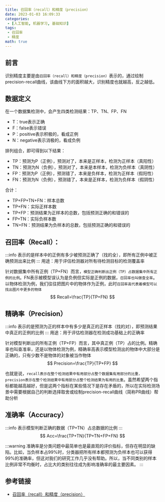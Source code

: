 ```yaml
---
title: 召回率（recall）和精度（precision）
date: 2023-01-03 16:09:33
categories:
 - [人工智能, 机器学习, 基础知识]
tags: 
 - 召回率
 - 精度
math: true
---
```


## 前言
识别精度主要是由`召回率（recall）和精度（precision）`表示的，通过绘制precision-recall曲线，该曲线下方的面积越大，识别精度也就越高，反之越低。

## 数据定义
在一个数据集检测中，会产生四类检测结果：TP、TN、FP、FN
* T：true表示正确
* F：false表示错误
* P：positive表示积极的，看成正例
* N：negative表示消极的，看成负例

排列组合，即可得到以下结果：
* TP：预测为P（正例），预测对了，本来是正样本，检测为正样本（真阳性）
* TN：预测为N（负例），预测对了，本来是本样本，检测为负样本（真阴性）
* FP：预测为P（正例），预测错了，本来是负样本，检测为正样本（假阳性）
* FN：预测为N（负例），预测错了，本来是正样本，检测为负样本（假阴性）

合计：
* TP+FP+TN+FN：样本总数
* TP+FN：实际正样本数
* TP+FP：预测结果为正样本的总数，包括预测正确的和错误的
* FP+TN：实际负样本数
* TN+FN：预测结果为负样本的总数，包括预测正确的和错误的

## 召回率（Recall）：
:::info
表示的是样本中的正例有多少被预测正确了（找的全），即所有正例中被正确预测出来比例
:::
用途：用于评估检测器对所有待检测目标的检测覆盖率

针对数据集中所有正例（TP+FN）而言，`模型正确判断出正例（TP）占数据集中所有正例的比例`。FN表示被模型误认为是负例但实际是正例的数据，`召回率也叫做查全率`。以物体检测为例，我们往往把图片中的物体作为正例，此时`召回率高代表着模型可以找出图片中更多的物体`
$$
Recall=\frac{TP}{TP+FN}
$$

## 精确率（Precision）
:::info
表示的是预测为正的样本中有多少是真正的正样本（找的对），即预测结果中真正的正例的比例
:::
用途：用于评估检测器在检测成功基础上的正确率

针对模型判断出的所有正例（TP+FP）而言，其中真正例（TP）占的比例。精确率也叫查准率，还是以物体检测为例，精确率高表示模型检测出的物体中大部分是正确的，只有少数不是物体的对象被当作物体
$$
Precision=\frac{TP}{TP+FP}
$$

也就是说，`recall表示在整个检测结果中有用部分占整个数据集有用部分的比重，precision表示在整个检测结果中有用部分占整个检测结果为有用的比重`。虽然希望两个指标都能越高越好，但是这两个指标在某些情况下是存在矛盾的，所以在实际检测场景中需要根据自己的判断选择取舍或绘制precision-recall曲线（简称PR曲线）帮助分析

## 准确率（Accuracy）
:::info
表示模型判断正确的数据（TP+TN）占总数据的比例
:::
$$
Acc=\frac{TP+TN}{TP+TN+FP+FN}
$$

:::warning
准确率是分类问题中最简单也是最直观的评价指标，但存在明显的缺陷。比如，当负样本占99%时，分类器把所有样本都预测为负样本也可以获得99%的准确率，但这对我们的研究工作几乎没有帮助。所以，当不同类别的样本比例非常不均衡时，占比大的类别往往成为影响准确率的最主要因素。
:::

## 参考链接
* [召回率（recall）和精度（precision）](https://blog.csdn.net/W1995S/article/details/114988637)

